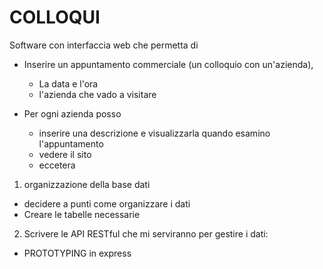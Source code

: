 
COLLOQUI
==========================

Software con interfaccia web che permetta di

- Inserire un appuntamento commerciale (un colloquio con un'azienda),
  - La data e l'ora
  - l'azienda che vado a visitare

- Per ogni azienda posso
   - inserire una descrizione e visualizzarla quando esamino l'appuntamento
   - vedere il sito
   - eccetera

1) organizzazione della base dati
  - decidere a punti come organizzare i dati
  - Creare le tabelle necessarie


2) Scrivere le API RESTful che mi serviranno per gestire i dati:
  - PROTOTYPING in express
